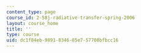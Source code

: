 ```yaml
---
content_type: page
course_id: 2-58j-radiative-transfer-spring-2006
layout: course_home
title: ''
type: course
uid: dc1f84eb-9891-8346-85e7-57708bfbcc16
---
```

